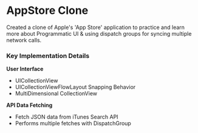 # AppStore Clone
Created a clone of Apple's 'App Store' application to practice and learn more about Programmatic UI & using dispatch groups for syncing multiple network calls.

### Key Implementation Details  
**User Interface**
  - UICollectionView
  - UICollectionViewFlowLayout Snapping Behavior
  - MultiDimensional CollectionView
  
**API Data Fetching**
  - Fetch JSON data from iTunes Search API
  - Performs multiple fetches with DispatchGroup 
